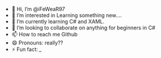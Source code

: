 - 👋 Hi, I’m @iFeWeaR97
- 👀 I’m interested in Learning something new....
- 🌱 I’m currently learning C# and XAML.
- 💞️ I’m looking to collaborate on anything for beginners in C#
- 📫 How to reach me Github
- 😄 Pronouns: really??
- ⚡ Fun fact: *_*

<!---
iFeWeaR97/iFeWeaR97 is a ✨ special ✨ repository because its `README.md` (this file) appears on your GitHub profile.
You can click the Preview link to take a look at your changes.
--->
